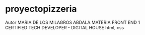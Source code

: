 # proyectopizzeria
Autor MARIA DE LOS MILAGROS ABDALA
MATERIA FRONT END 1
CERTIFIED TECH DEVELOPER - DIGITAL HOUSE
html, css
